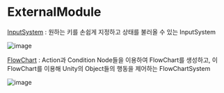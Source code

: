 # ExternalModule

 [InputSystem](https://github.com/JuicyPark/ExternalModule/tree/main/Assets/InputSystem/README.md) : 원하는 키를 손쉽게 지정하고 상태를 불러올 수 있는 InputSystem

![image](https://user-images.githubusercontent.com/31693348/133870246-635db368-e11b-41e9-9db4-bedd28daf8dd.png)

 [FlowChart](https://github.com/JuicyPark/ExternalModule/tree/main/Assets/FlowChart/README.md) : Action과 Condition Node들을 이용하여 FlowChart를 생성하고, 이 FlowChart를 이용해 Unity의 Object들의 행동을 제어하는 FlowChartSystem

![image](https://user-images.githubusercontent.com/31693348/133870385-3a234022-a7df-4acd-931d-63f6fec39ec8.png)
